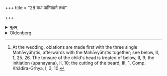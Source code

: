 +++
title = "28 यथा पाणिग्रहणे तथा"

+++

<details><summary>मूलम्</summary>

यथा पाणिग्रहणे तथा चूडाकर्मण्युपनयने गोदाने २८
</details>

<details><summary>Oldenberg</summary>

28. [^13]  As at the wedding, thus at the tonsure (of the child's head), the initiation (of the Brahmacārin), and at the cutting of the beard.


[^13]:  At the wedding, oblations are made first with the three single Mahāvyāhṛtis, afterwards with the Mahāvyāhṛtis together; see below, II, 1, 25. 26. The tonsure of the child's head is treated of below, II, 9; the initiation (upanayana), II, 10; the cutting of the beard, III, 1. Comp. Khādira-Gṛhya, I, 3, 10.
</details>
